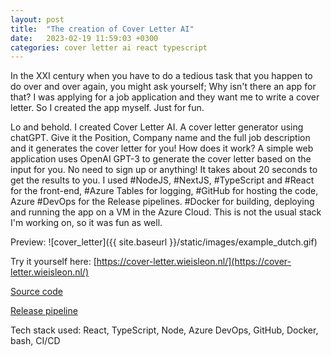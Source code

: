```yaml
---
layout: post
title:  "The creation of Cover Letter AI"
date:   2023-02-19 11:59:03 +0300
categories: cover letter ai react typescript
---
```




In the XXI century when you have to do a tedious task that you happen to do over and over again, you might ask yourself; Why isn't there an app for that? I was applying for a job application and they want me to write a cover letter. So I created the app myself. Just for fun.

Lo and behold. I created Cover Letter AI. A cover letter generator using chatGPT. Give it the Position, Company name and the full job description and it generates the cover letter for you! How does it work? A simple web application uses OpenAI GPT-3 to generate the cover letter based on the input for you. No need to sign up or anything! It takes about 20 seconds to get the results to you. I used #NodeJS, #NextJS, #TypeScript and #React for the front-end, #Azure Tables for logging, #GitHub for hosting the code, Azure #DevOps for the Release pipelines. #Docker for building, deploying and running the app on a VM in the Azure Cloud. This is not the usual stack I'm working on, so it was fun as well.





Preview:
![cover_letter]({{ site.baseurl }}/static/images/example_dutch.gif)

Try it yourself here: [https://cover-letter.wieisleon.nl/](https://cover-letter.wieisleon.nl/)

[Source code](https://github.com/leonpw/gpt-cover-letter)

[Release pipeline](https://dev.azure.com/leonpw/gpt-cover-letter/_release?definitionId=1&view=mine&_a=releases)

Tech stack used:
React, TypeScript, Node, Azure DevOps, GitHub, Docker, bash, CI/CD